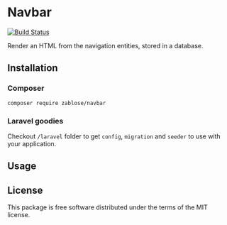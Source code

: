 # Navbar

[![Build Status](https://travis-ci.org/zablose/navbar.svg?branch=master)](https://travis-ci.org/zablose/navbar)

Render an HTML from the navigation entities, stored in a database.

## Installation

### Composer

    composer require zablose/navbar

### Laravel goodies

Checkout `/laravel` folder to get `config`, `migration` and `seeder` to use with your application.

## Usage

## License

This package is free software distributed under the terms of the MIT license.
